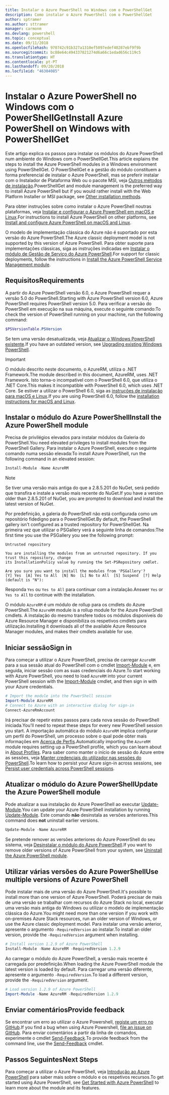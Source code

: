 ```yaml
---
title: Instalar o Azure PowerShell no Windows com o PowerShellGet
description: Como instalar o Azure PowerShell com o PowerShellGet
author: sptramer
ms.author: sttramer
manager: carmonm
ms.devlang: powershell
ms.topic: conceptual
ms.date: 09/11/2018
ms.openlocfilehash: 970742c91b327a1310ef5097edef40287ebf9f9b
ms.sourcegitcommit: bc88e64c494337821274d6a66c1edad656c119c5
ms.translationtype: HT
ms.contentlocale: pt-PT
ms.lasthandoff: 09/20/2018
ms.locfileid: "46304085"
---
```

# <a name="install-azure-powershell-on-windows-with-powershellget"></a><span data-ttu-id="fb43c-103">Instalar o Azure PowerShell no Windows com o PowerShellGet</span><span class="sxs-lookup"><span data-stu-id="fb43c-103">Install Azure PowerShell on Windows with PowerShellGet</span></span>

<span data-ttu-id="fb43c-104">Este artigo explica os passos para instalar os módulos do Azure PowerShell num ambiente do Windows com o PowerShellGet.</span><span class="sxs-lookup"><span data-stu-id="fb43c-104">This article explains the steps to install the Azure PowerShell modules in a Windows environment using PowerShellGet.</span></span> <span data-ttu-id="fb43c-105">O PowerShellGet e a gestão do módulo constituem a forma preferencial de instalar o Azure PowerShell, mas se preferir instalar com o Instalador de Plataforma Web ou o pacote MSI, veja [Outros métodos de instalação](other-install.md).</span><span class="sxs-lookup"><span data-stu-id="fb43c-105">PowerShellGet and module management is the preferred way to install Azure PowerShell but if you would rather install with the Web Platform Installer or MSI package, see [Other installation methods](other-install.md).</span></span>

<span data-ttu-id="fb43c-106">Para obter instruções sobre como instalar o Azure PowerShell noutras plataformas, veja [Instalar e configurar o Azure PowerShell em macOS e Linux](install-azurermps-maclinux.md).</span><span class="sxs-lookup"><span data-stu-id="fb43c-106">For instructions to install Azure PowerShell on other platforms, see [Install and configure Azure PowerShell on macOS and Linux](install-azurermps-maclinux.md).</span></span>

<span data-ttu-id="fb43c-107">O modelo de implementação clássica do Azure não é suportado por esta versão do Azure PowerShell.</span><span class="sxs-lookup"><span data-stu-id="fb43c-107">The Azure classic deployment model is not supported by this version of Azure PowerShell.</span></span> <span data-ttu-id="fb43c-108">Para obter suporte para implementações clássicas, siga as instruções indicadas em [Instalar o módulo de Gestão de Serviço do Azure PowerShell](/powershell/azure/servicemanagement/install-azure-ps).</span><span class="sxs-lookup"><span data-stu-id="fb43c-108">For support for classic deployments, follow the instructions in [Install the Azure PowerShell Service Management module](/powershell/azure/servicemanagement/install-azure-ps).</span></span>

## <a name="requirements"></a><span data-ttu-id="fb43c-109">Requisitos</span><span class="sxs-lookup"><span data-stu-id="fb43c-109">Requirements</span></span>

<span data-ttu-id="fb43c-110">A partir do Azure PowerShell versão 6.0, o Azure PowerShell requer a versão 5.0 do PowerShell.</span><span class="sxs-lookup"><span data-stu-id="fb43c-110">Starting with Azure PowerShell version 6.0, Azure PowerShell requires PowerShell version 5.0.</span></span> <span data-ttu-id="fb43c-111">Para verificar a versão do PowerShell em execução na sua máquina, execute o seguinte comando:</span><span class="sxs-lookup"><span data-stu-id="fb43c-111">To check the version of PowerShell running on your machine, run the following command:</span></span>

```powershell
$PSVersionTable.PSVersion
```

<span data-ttu-id="fb43c-112">Se tem uma versão desatualizada, veja [Atualizar o Windows PowerShell existente](/powershell/scripting/setup/installing-windows-powershell?view=powershell-6#upgrading-existing-windows-powershell).</span><span class="sxs-lookup"><span data-stu-id="fb43c-112">If you have an outdated version, see [Upgrading existing Windows PowerShell](/powershell/scripting/setup/installing-windows-powershell?view=powershell-6#upgrading-existing-windows-powershell).</span></span>

> [!IMPORTANT]
> <span data-ttu-id="fb43c-113">O módulo descrito neste documento, o AzureRM, utiliza o .NET Framework.</span><span class="sxs-lookup"><span data-stu-id="fb43c-113">The module described in this document, AzureRM, uses .NET Framework.</span></span> <span data-ttu-id="fb43c-114">Isto torna-o incompatível com o PowerShell 6.0, que utiliza o .NET Core.</span><span class="sxs-lookup"><span data-stu-id="fb43c-114">This makes it incompatible with PowerShell 6.0, which uses .NET Core.</span></span> <span data-ttu-id="fb43c-115">Se estiver a utilizar o PowerShell 6.0, siga as [instruções de instalação para macOS e Linux](install-azurermps-maclinux.md).</span><span class="sxs-lookup"><span data-stu-id="fb43c-115">If you are using PowerShell 6.0, follow the [installation instructions for macOS and Linux](install-azurermps-maclinux.md).</span></span>

## <a name="install-the-azure-powershell-module"></a><span data-ttu-id="fb43c-116">Instalar o módulo do Azure PowerShell</span><span class="sxs-lookup"><span data-stu-id="fb43c-116">Install the Azure PowerShell module</span></span>

<span data-ttu-id="fb43c-117">Precisa de privilégios elevados para instalar módulos da Galeria do PowerShell.</span><span class="sxs-lookup"><span data-stu-id="fb43c-117">You need elevated privileges to install modules from the PowerShell Gallery.</span></span> <span data-ttu-id="fb43c-118">Para instalar o Azure PowerShell, execute o seguinte comando numa sessão elevada:</span><span class="sxs-lookup"><span data-stu-id="fb43c-118">To install Azure PowerShell, run the following command in an elevated session:</span></span>

```powershell
Install-Module -Name AzureRM
```

> [!NOTE]
> <span data-ttu-id="fb43c-119">Se tiver uma versão mais antiga do que a 2.8.5.201 do NuGet, será pedido que transfira e instale a versão mais recente do NuGet.</span><span class="sxs-lookup"><span data-stu-id="fb43c-119">If you have a version older than 2.8.5.201 of NuGet, you are prompted to download and install the latest version of NuGet.</span></span>

<span data-ttu-id="fb43c-120">Por predefinição, a galeria do PowerShell não está configurada como um repositório fidedigno para o PowerShellGet.</span><span class="sxs-lookup"><span data-stu-id="fb43c-120">By default, the PowerShell gallery isn't configured as a trusted repository for PowerShellGet.</span></span> <span data-ttu-id="fb43c-121">Na primeira vez que utilizar o PSGallery verá a seguinte linha de comandos:</span><span class="sxs-lookup"><span data-stu-id="fb43c-121">The first time you use the PSGallery you see the following prompt:</span></span>

```output
Untrusted repository

You are installing the modules from an untrusted repository. If you trust this repository, change
its InstallationPolicy value by running the Set-PSRepository cmdlet.

Are you sure you want to install the modules from 'PSGallery'?
[Y] Yes  [A] Yes to All  [N] No  [L] No to All  [S] Suspend  [?] Help (default is "N"):
```

<span data-ttu-id="fb43c-122">Responda `Yes` ou `Yes to All` para continuar com a instalação.</span><span class="sxs-lookup"><span data-stu-id="fb43c-122">Answer `Yes` or `Yes to All` to continue with the installation.</span></span>

<span data-ttu-id="fb43c-123">O módulo `AzureRM` é um módulo de rollup para os cmdlets do Azure PowerShell.</span><span class="sxs-lookup"><span data-stu-id="fb43c-123">The `AzureRM` module is a rollup module for the Azure PowerShell cmdlets.</span></span> <span data-ttu-id="fb43c-124">A instalação do mesmo transfere todos os módulos disponíveis do Azure Resource Manager e disponibiliza os respetivos cmdlets para utilização.</span><span class="sxs-lookup"><span data-stu-id="fb43c-124">Installing it downloads all of the available Azure Resource Manager modules, and makes their cmdlets available for use.</span></span>

## <a name="sign-in"></a><span data-ttu-id="fb43c-125">Iniciar sessão</span><span class="sxs-lookup"><span data-stu-id="fb43c-125">Sign in</span></span>

<span data-ttu-id="fb43c-126">Para começar a utilizar o Azure PowerShell, precisa de carregar `AzureRM` para a sua sessão atual do PowerShell com o cmdlet [Import-Module](/powershell/module/Microsoft.PowerShell.Core/Import-Module) e, em seguida, iniciar sessão com as suas credenciais do Azure.</span><span class="sxs-lookup"><span data-stu-id="fb43c-126">To start working with Azure PowerShell, you need to load `AzureRM` into your current PowerShell session with the [Import-Module](/powershell/module/Microsoft.PowerShell.Core/Import-Module) cmdlet, and then sign in with your Azure credentials.</span></span>

```powershell
# Import the module into the PowerShell session
Import-Module AzureRM
# Connect to Azure with an interactive dialog for sign-in
Connect-AzureRmAccount
```

<span data-ttu-id="fb43c-127">Irá precisar de repetir estes passos para cada nova sessão do PowerShell iniciada.</span><span class="sxs-lookup"><span data-stu-id="fb43c-127">You'll need to repeat these steps for every new PowerShell session you start.</span></span> <span data-ttu-id="fb43c-128">A importação automática do módulo `AzureRM` implica configurar um perfil do PowerShell, um processo sobre o qual pode obter mais informações em [Acerca de Perfis](/powershell/module/microsoft.powershell.core/about/about_profiles).</span><span class="sxs-lookup"><span data-stu-id="fb43c-128">Automatically importing the `AzureRM` module requires setting up a PowerShell profile, which you can learn about in [About Profiles](/powershell/module/microsoft.powershell.core/about/about_profiles).</span></span>
<span data-ttu-id="fb43c-129">Para saber como manter o início de sessão do Azure entre as sessões, veja [Manter credenciais do utilizador nas sessões do PowerShell](context-persistence.md).</span><span class="sxs-lookup"><span data-stu-id="fb43c-129">To learn how to persist your Azure sign-in across sessions, see [Persist user credentials across PowerShell sessions](context-persistence.md).</span></span>

## <a name="update-the-azure-powershell-module"></a><span data-ttu-id="fb43c-130">Atualizar o módulo do Azure PowerShell</span><span class="sxs-lookup"><span data-stu-id="fb43c-130">Update the Azure PowerShell module</span></span>

<span data-ttu-id="fb43c-131">Pode atualizar a sua instalação do Azure PowerShell ao executar [Update-Module](/powershell/module/powershellget/update-module).</span><span class="sxs-lookup"><span data-stu-id="fb43c-131">You can update your Azure PowerShell installation by running [Update-Module](/powershell/module/powershellget/update-module).</span></span> <span data-ttu-id="fb43c-132">Este comando __não__ desinstala as versões anteriores.</span><span class="sxs-lookup"><span data-stu-id="fb43c-132">This command does __not__ uninstall earlier versions.</span></span>

```powershell
Update-Module -Name AzureRM
```

<span data-ttu-id="fb43c-133">Se pretende remover as versões anteriores do Azure PowerShell do seu sistema, veja [Desinstalar o módulo do Azure PowerShell](uninstall-azurerm-ps.md).</span><span class="sxs-lookup"><span data-stu-id="fb43c-133">If you want to remove older versions of Azure PowerShell from your system, see [Uninstall the Azure PowerShell module](uninstall-azurerm-ps.md).</span></span>

## <a name="use-multiple-versions-of-azure-powershell"></a><span data-ttu-id="fb43c-134">Utilizar várias versões do Azure PowerShell</span><span class="sxs-lookup"><span data-stu-id="fb43c-134">Use multiple versions of Azure PowerShell</span></span>

<span data-ttu-id="fb43c-135">Pode instalar mais de uma versão do Azure PowerShell.</span><span class="sxs-lookup"><span data-stu-id="fb43c-135">It's possible to install more than one version of Azure PowerShell.</span></span> <span data-ttu-id="fb43c-136">Poderá precisar de mais de uma versão se trabalhar com recursos do Azure Stack no local, executar uma versão mais antiga do Windows ou utilizar o modelo de implementação clássica do Azure.</span><span class="sxs-lookup"><span data-stu-id="fb43c-136">You might need more than one version if you work with on-premises Azure Stack resources, run an older version of Windows, or use the Azure classic deployment model.</span></span> <span data-ttu-id="fb43c-137">Para instalar uma versão anterior, apresente o argumento `-RequiredVersion` ao instalar.</span><span class="sxs-lookup"><span data-stu-id="fb43c-137">To install an older version, provide the `-RequiredVersion` argument when installing.</span></span>

```powershell
# Install version 1.2.9 of Azure PowerShell
Install-Module -Name AzureRM -RequiredVersion 1.2.9
```

<span data-ttu-id="fb43c-138">Ao carregar o módulo do Azure PowerShell, a versão mais recente é carregada por predefinição.</span><span class="sxs-lookup"><span data-stu-id="fb43c-138">When loading the Azure PowerShell module the latest version is loaded by default.</span></span> <span data-ttu-id="fb43c-139">Para carregar uma versão diferente, apresente o argumento `-RequiredVersion`.</span><span class="sxs-lookup"><span data-stu-id="fb43c-139">To load a different version, provide the `-RequiredVersion` argument.</span></span>

```powershell
# Load version 1.2.9 of Azure PowerShell
Import-Module -Name AzureRM -RequiredVersion 1.2.9
```

## <a name="provide-feedback"></a><span data-ttu-id="fb43c-140">Enviar comentários</span><span class="sxs-lookup"><span data-stu-id="fb43c-140">Provide feedback</span></span>

<span data-ttu-id="fb43c-141">Se encontrar um erro ao utilizar o Azure Powershell, [registe um erro no GitHub](https://github.com/Azure/azure-powershell/issues).</span><span class="sxs-lookup"><span data-stu-id="fb43c-141">If you find a bug when using Azure Powershell, [file an issue on GitHub](https://github.com/Azure/azure-powershell/issues).</span></span>
<span data-ttu-id="fb43c-142">Para enviar comentários a partir da linha de comandos, experimente o cmdlet [Send-Feedback](/powershell/module/azurerm.profile/send-feedback).</span><span class="sxs-lookup"><span data-stu-id="fb43c-142">To provide feedback from the command line, use the [Send-Feedback](/powershell/module/azurerm.profile/send-feedback) cmdlet.</span></span>

## <a name="next-steps"></a><span data-ttu-id="fb43c-143">Passos Seguintes</span><span class="sxs-lookup"><span data-stu-id="fb43c-143">Next Steps</span></span>

<span data-ttu-id="fb43c-144">Para começar a utilizar o Azure PowerShell, veja [Introdução ao Azure PowerShell](get-started-azureps.md) para saber mais sobre o módulo e os respetivos recursos.</span><span class="sxs-lookup"><span data-stu-id="fb43c-144">To get started using Azure PowerShell, see [Get Started with Azure PowerShell](get-started-azureps.md) to learn more about the module and its features.</span></span>